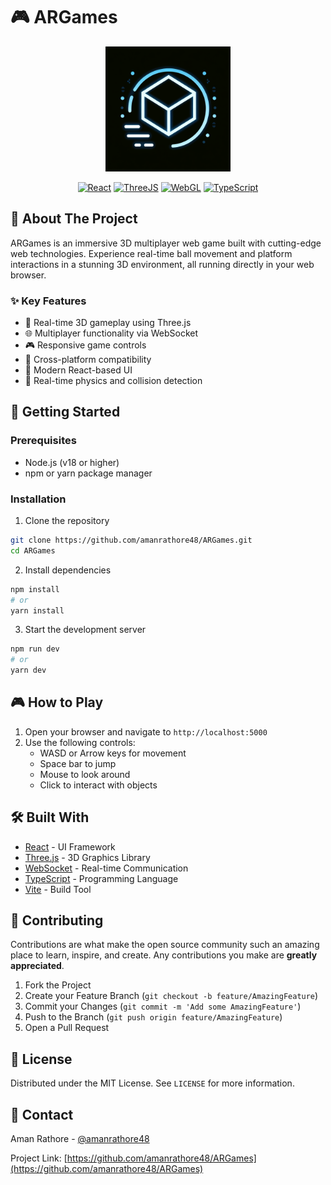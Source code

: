 # 🎮 ARGames

<div align="center">
  <img src="generated-icon.png" alt="ARGames Logo" width="200"/>
  
  [![React](https://img.shields.io/badge/React-20232A?style=for-the-badge&logo=react&logoColor=61DAFB)](https://reactjs.org/)
  [![ThreeJS](https://img.shields.io/badge/ThreeJs-black?style=for-the-badge&logo=three.js&logoColor=white)](https://threejs.org/)
  [![WebGL](https://img.shields.io/badge/WebGL-990000?style=for-the-badge&logo=webgl&logoColor=white)](https://www.khronos.org/webgl/)
  [![TypeScript](https://img.shields.io/badge/TypeScript-007ACC?style=for-the-badge&logo=typescript&logoColor=white)](https://www.typescriptlang.org/)
</div>

## 🎯 About The Project

ARGames is an immersive 3D multiplayer web game built with cutting-edge web technologies. Experience real-time ball movement and platform interactions in a stunning 3D environment, all running directly in your web browser.

### ✨ Key Features

- 🎲 Real-time 3D gameplay using Three.js
- 🌐 Multiplayer functionality via WebSocket
- 🎮 Responsive game controls
- 📱 Cross-platform compatibility
- 🎨 Modern React-based UI
- 🔄 Real-time physics and collision detection

## 🚀 Getting Started

### Prerequisites

- Node.js (v18 or higher)
- npm or yarn package manager

### Installation

1. Clone the repository
```bash
git clone https://github.com/amanrathore48/ARGames.git
cd ARGames
```

2. Install dependencies
```bash
npm install
# or
yarn install
```

3. Start the development server
```bash
npm run dev
# or
yarn dev
```

## 🎮 How to Play

1. Open your browser and navigate to `http://localhost:5000`
2. Use the following controls:
   - WASD or Arrow keys for movement
   - Space bar to jump
   - Mouse to look around
   - Click to interact with objects

## 🛠️ Built With

- [React](https://reactjs.org/) - UI Framework
- [Three.js](https://threejs.org/) - 3D Graphics Library
- [WebSocket](https://developer.mozilla.org/en-US/docs/Web/API/WebSocket) - Real-time Communication
- [TypeScript](https://www.typescriptlang.org/) - Programming Language
- [Vite](https://vitejs.dev/) - Build Tool

## 🤝 Contributing

Contributions are what make the open source community such an amazing place to learn, inspire, and create. Any contributions you make are **greatly appreciated**.

1. Fork the Project
2. Create your Feature Branch (`git checkout -b feature/AmazingFeature`)
3. Commit your Changes (`git commit -m 'Add some AmazingFeature'`)
4. Push to the Branch (`git push origin feature/AmazingFeature`)
5. Open a Pull Request

## 📝 License

Distributed under the MIT License. See `LICENSE` for more information.

## 📧 Contact

Aman Rathore - [@amanrathore48](https://github.com/amanrathore48)

Project Link: [https://github.com/amanrathore48/ARGames](https://github.com/amanrathore48/ARGames)
